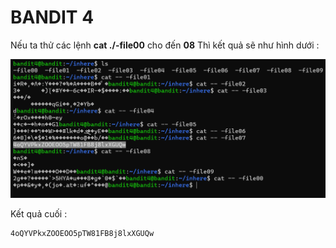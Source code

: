 # BANDIT 4

Nếu ta thử các lệnh **cat ./-file00** cho đến **08**
Thì kết quả sẽ như hình dưới :

![](ok.png)

Kết quả cuối :
```
4oQYVPkxZOOEOO5pTW81FB8j8lxXGUQw
```